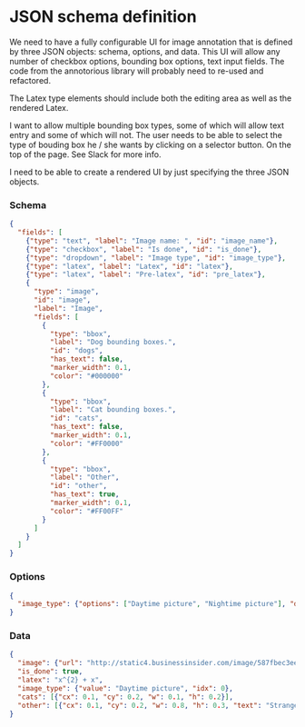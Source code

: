 # JSON schema definition

We need to have a fully configurable UI for image annotation that is defined by three JSON objects: schema, options, and data.  This UI will allow any number of checkbox options, bounding box options, text input fields.  The code from the annotorious library will probably need to re-used and refactored.

The Latex type elements should include both the editing area as well as the rendered Latex.

I want to allow multiple bounding box types, some of which will allow text entry and some of which will not.  The user needs to be able to select the type of bouding box he / she wants by clicking on a selector button.  On the top of the page.  See Slack for more info.

I need to be able to create a rendered UI by just specifying the three JSON objects.

### Schema
```json
{
  "fields": [
    {"type": "text", "label": "Image name: ", "id": "image_name"},
    {"type": "checkbox", "label": "Is done", "id": "is_done"},
    {"type": "dropdown", "label": "Image type", "id": "image_type"},
    {"type": "latex", "label": "Latex", "id": "latex"},
    {"type": "latex", "label": "Pre-latex", "id": "pre_latex"},
    {
      "type": "image",
      "id": "image",
      "label": "Image",
      "fields": [
        {
          "type": "bbox",
          "label": "Dog bounding boxes.",
          "id": "dogs",
          "has_text": false,
          "marker_width": 0.1,
          "color": "#000000"
        },
        {
          "type": "bbox",
          "label": "Cat bounding boxes.",
          "id": "cats",
          "has_text": false,
          "marker_width": 0.1,
          "color": "#FF0000"
        },
        {
          "type": "bbox",
          "label": "Other",
          "id": "other",
          "has_text": true,
          "marker_width": 0.1,
          "color": "#FF00FF"
        }
      ]
    }
  ]
}
```

### Options
```json
{
  "image_type": {"options": ["Daytime picture", "Nightime picture"], "default_idx": 0}
}
```

### Data
```json
{
  "image": {"url": "http://static4.businessinsider.com/image/587fbec3ee14b6c7148b892e-1495/undefined"},
  "is_done": true,
  "latex": "x^{2} + x",
  "image_type": {"value": "Daytime picture", "idx": 0},
  "cats": [{"cx": 0.1, "cy": 0.2, "w": 0.1, "h": 0.2}],
  "other": [{"cx": 0.1, "cy": 0.2, "w": 0.8, "h": 0.3, "text": "Strange animal"}],
}
```
